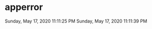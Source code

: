 # apperror
 
 S u n d a y ,   M a y   1 7 ,   2 0 2 0   1 1 : 1 1 : 2 5   P M  
  
  
  
 S u n d a y ,   M a y   1 7 ,   2 0 2 0   1 1 : 1 1 : 3 9   P M  
  
  
 